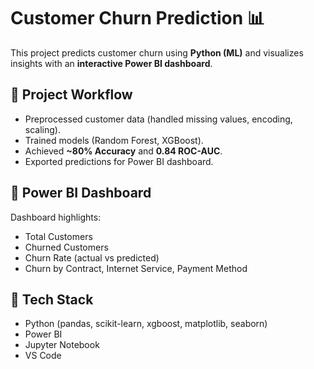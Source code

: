 # Customer Churn Prediction 📊

This project predicts customer churn using **Python (ML)** and visualizes insights with an **interactive Power BI dashboard**.

## 🔹 Project Workflow
- Preprocessed customer data (handled missing values, encoding, scaling).
- Trained models (Random Forest, XGBoost).
- Achieved **~80% Accuracy** and **0.84 ROC-AUC**.
- Exported predictions for Power BI dashboard.

## 🔹 Power BI Dashboard
Dashboard highlights:
- Total Customers
- Churned Customers
- Churn Rate (actual vs predicted)
- Churn by Contract, Internet Service, Payment Method


## 🔹 Tech Stack
- Python (pandas, scikit-learn, xgboost, matplotlib, seaborn)
- Power BI
- Jupyter Notebook
- VS Code



